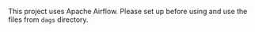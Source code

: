 This project uses Apache Airflow. Please set up before using and use the files from `dags` directory.

